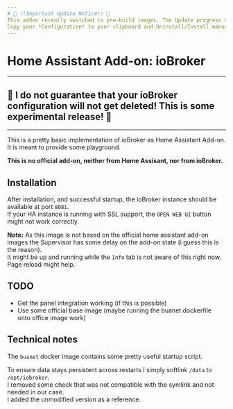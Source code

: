 ```yaml
---
# 🚨 !!Important Update Notice!! 🚨
This addon recently switched to pre-build images. The Update progress might fail when the installed version is <0.6.0.  
Copy your *Configuration* to your clipboard and Uninstall/Install manually. 
---
```


# Home Assistant Add-on: ioBroker

---
## 🚨 I do not guarantee that your ioBroker configuration will not get deleted! This is some experimental release! 🚨
---

This is a pretty basic implementation of ioBroker as Home Assistant Add-on. 
It is meant to provide some playground.

**This is no official add-on, neither from Home Assisant, nor from ioBroker.**

## Installation
After installation, and successful startup, the ioBroker instance should be available at port `8081`.  
If your HA instance is running with SSL support, the `OPEN WEB UI` button might not work correctly.  

**Note:** As this image is not based on the official home assistant add-on images the Supervisor has some delay on the add-on state (i guess this is the reason).  
It might be up and running while the `Info` tab is not aware of this right now. Page reload might help.

## TODO
* Get the panel integration working (if this is possible)
* Use some official base image (maybe running the buanet dockerfile onto office image work)

## Technical notes
The `buanet` docker image contains some pretty useful startup script.

To ensure data stays persistent across restarts I simply softlink `/data` to `/opt/iobroker`.  
I removed some check that was not compatible with the symlink and not needed in our case.  
I added the unmodified version as a reference.